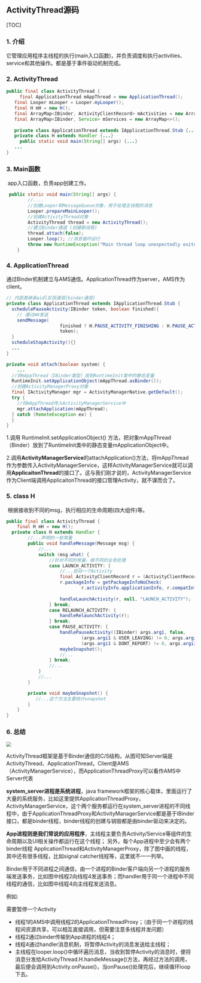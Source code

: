 ## ActivityThread源码

[TOC]

### 1. 介绍

​	它管理应用程序主线程的执行(main入口函数)，并负责调度和执行activities、service和其他操作。都是基于事件驱动机制完成。

### 2. ActivityThread

```java
public final class ActivityThread {
	 final ApplicationThread mAppThread = new ApplicationThread();
   final Looper mLooper = Looper.myLooper();
   final H mH = new H();
   final ArrayMap<IBinder, ActivityClientRecord> mActivities = new ArrayMap<>();
   final ArrayMap<IBinder, Service> mServices = new ArrayMap<>();
  
   private class ApplicationThread extends IApplicationThread.Stub {...}
   private class H extends Handler {...}
	 public static void main(String[] args) {...}
   ...
}  
```

### 3. Main函数

​	app入口函数，负责app创建工作。

```java
 public static void main(String[] args) {
        //....
        //创建Looper和MessageQueue对象，用于处理主线程的消息
        Looper.prepareMainLooper();
        //创建ActivityThread对象
        ActivityThread thread = new ActivityThread(); 
        //建立Binder通道 (创建新线程)
        thread.attach(false);
        Looper.loop(); //消息循环运行
        throw new RuntimeException("Main thread loop unexpectedly exited");
    }
```

### 4. ApplicationThread

​	通过Binder机制建立与AMS通信。ApplicationThread作为server，AMS作为client。

```java
// 内部类继承aidl实现通信(binder通信)
private class ApplicationThread extends IApplicationThread.Stub {
  schedulePauseActivity(IBinder token, boolean finished){
    // 通过mH发送
    sendMessage(
                    finished ? H.PAUSE_ACTIVITY_FINISHING : H.PAUSE_ACTIVITY,
                    token);
  }
  scheduleStopActivity(){}
  ...
}

private void attach(boolean system) {
	...			
  //将mAppThread（IBinder类型）放到RuntimeInit类中的静态变量
  RuntimeInit.setApplicationObject(mAppThread.asBinder());
  //创建ActivityManagerProxy对象
  final IActivityManager mgr = ActivityManagerNative.getDefault();
  try {
    //将mAppThread传入ActivityManagerService中
    mgr.attachApplication(mAppThread);
  } catch (RemoteException ex) {
  }
}
```

1.调用 RuntimeInit.setApplicationObject() 方法，把对象mAppThread（Binder）放到了RuntimeInit类中的静态变量mApplicationObject中。

2.调用**ActivityManagerService**的attachApplication()方法，将mAppThread 作为参数传入ActivityManagerService，这样ActivityManagerService就可以调用**ApplicaitonThread**的接口了。这与我们刚才说的，ActivityManagerService作为Client端调用ApplicaitonThread的接口管理Activity，就不谋而合了。

### 5. class H

​	根据接收到不同的msg，执行相应的生命周期(四大组件)等。	

```java
public final class ActivityThread {
	final H mH = new H();
  private class H extends Handler {
        //...声明的一些常量
        public void handleMessage(Message msg) {
            //...
            switch (msg.what) {
                //针对不同的常量，做不同的业务处理
                case LAUNCH_ACTIVITY: {
                    //...启动一个Activity
                  	final ActivityClientRecord r = (ActivityClientRecord) msg.obj;
                    r.packageInfo = getPackageInfoNoCheck(
                            r.activityInfo.applicationInfo, r.compatInfo);
                  
                    handleLaunchActivity(r, null, "LAUNCH_ACTIVITY");
                } break;
                case RELAUNCH_ACTIVITY: {
                    handleRelaunchActivity(r);
                } break;
                case PAUSE_ACTIVITY: {
                    handlePauseActivity((IBinder) args.arg1, false,
                            (args.argi1 & USER_LEAVING) != 0, args.argi2,
                            (args.argi1 & DONT_REPORT) != 0, args.argi3);
                    maybeSnapshot();
                    //...
                } break;
                //...
            }
            //...
        }

        private void maybeSnapshot() {
           //...这个方法主要统计snapshot 
        }
    }
}
```

### 6. 总结

<img src="images/source_activitythread_bind.jpg" style="zoom:80%;" />

​	ActivityThread框架是基于Binder通信的C/S结构，从图可知Server端是ActivityThread、ApplicationThread，Client是AMS（ActivityManagerService），而ApplicationThreadProxy可以看作AMS中Server代表

**system_server进程是系统进程**，java framework框架的核心载体，里面运行了大量的系统服务，比如这里提供ApplicationThreadProxy，ActivityManagerService，这个两个服务都运行在system_server进程的不同线程中，由于ApplicationThreadProxy和ActivityManagerService都是基于IBinder接口，都是binder线程，binder线程的创建与销毁都是由binder驱动来决定的。 

**App进程则是我们常说的应用程序**，主线程主要负责Activity/Service等组件的生命周期以及UI相关操作都运行在这个线程； 另外，每个App进程中至少会有两个binder线程 ApplicationThread和ActivityManagerProxy，除了图中画的线程，其中还有很多线程，比如signal catcher线程等，这里就不一一列举。

Binder用于不同进程之间通信，由一个进程的Binder客户端向另一个进程的服务端发送事务，比如图中线程2向线程4发送事务；而handler用于同一个进程中不同线程的通信，比如图中线程4向主线程发送消息。

例如:

需要暂停一个Activity

- 线程1的AMS中调用线程2的ApplicationThreadProxy；（由于同一个进程的线程间资源共享，可以相互直接调用，但需要注意多线程并发问题）
- 线程2通过binder传输到App进程的线程4；
- 线程4通过handler消息机制，将暂停Activity的消息发送给主线程；
- 主线程在looper.loop()中循环遍历消息，当收到暂停Activity的消息时，便将消息分发给ActivityThread.H.handleMessage()方法，再经过方法的调用，最后便会调用到Activity.onPause()，当onPause()处理完后，继续循环loop下去。